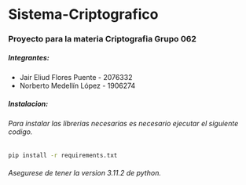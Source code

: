 # Sistema-Criptografico

### Proyecto para la materia Criptografia Grupo 062
##### Integrantes:
- Jair Eliud Flores Puente - 2076332
- Norberto Medellín López - 1906274

##### Instalacion:
###### Para instalar las librerias necesarias es necesario ejecutar el siguiente codigo.
```sh
pip install -r requirements.txt
```
###### Asegurese de tener la version 3.11.2 de python.
